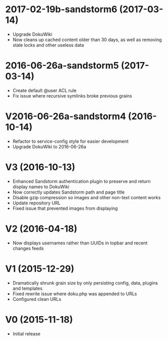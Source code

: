 # 2017-02-19b-sandstorm6 (2017-03-14)

 * Upgrade DokuWiki
 * Now cleans up cached content older than 30 days, as well as removing stale locks and other useless data

# 2016-06-26a-sandstorm5 (2017-03-14)

 * Create default @user ACL rule
 * Fix issue where recursive symlinks broke previous grains

# V2016-06-26a-sandstorm4 (2016-10-14)

 * Refactor to service-config style for easier development
 * Upgrade DokuWiki to 2016-06-26a

# V3 (2016-10-13)

 * Enhanced Sandstorm authentication plugin to preserve and return display names to DokuWiki
 * Now correctly updates Sandstorm path and page title
 * Disable gzip compression so images and other non-text content works
 * Update repository URL
 * Fixed issue that prevented images from displaying

# V2 (2016-04-18)

 * Now displays usernames rather than UUIDs in topbar and recent changes feeds

# V1 (2015-12-29)

 * Dramatically shrunk grain size by only persisting config, data, plugins and templates
 * Fixed rewrite issue where doku.php was appended to URLs
 * Configured clean URLs

# V0 (2015-11-18)

 * Initial release
